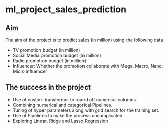 # ml_project_sales_prediction

## Aim
The aim of the project is to predict sales (in million) using the following data

- TV promotion budget (in million)
- Social Media promotion budget (in million)
- Radio promotion budget (in million)
- Influencer: Whether the promotion collaborate with Mega, Macro, Nano, Micro influencer

## The success in the project

- Use of custom transformer to round off numerical columns.
- Combining numerical and categorical Pipelines.
- Tuning of hyper parameters along with grid search for the training set.
- Use of Pipelines to make the process uncomplicated 
- Exploring Linear, Ridge and Lasso Regression
